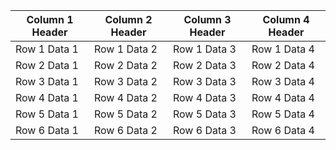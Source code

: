 | Column 1 Header | Column 2 Header | Column 3 Header | Column 4 Header |
|-----------------|-----------------|-----------------|-----------------|
| Row 1 Data 1    | Row 1 Data 2    | Row 1 Data 3    | Row 1 Data 4    |
| Row 2 Data 1    | Row 2 Data 2    | Row 2 Data 3    | Row 2 Data 4    |
| Row 3 Data 1    | Row 3 Data 2    | Row 3 Data 3    | Row 3 Data 4    |
| Row 4 Data 1    | Row 4 Data 2    | Row 4 Data 3    | Row 4 Data 4    |
| Row 5 Data 1    | Row 5 Data 2    | Row 5 Data 3    | Row 5 Data 4    |
| Row 6 Data 1    | Row 6 Data 2    | Row 6 Data 3    | Row 6 Data 4    |

